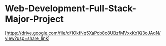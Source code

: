# Web-Development-Full-Stack-Major-Project
[https://drive.google.com/file/d/1OkfNq5XaPcb8c8UBzfMVxxKo1Q3oJAqN/view?usp=share_link]
